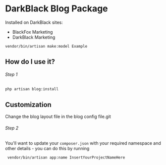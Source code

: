 # DarkBlack Blog Package

Installed on DarkBlack sites:
* BlackFox Marketing
* DarkBlack Marketing

```bash
vendor/bin/artisan make:model Example
```

How do I use it?
----------------
###### Step 1
```bash
php artisan blog:install
```

## Customization

Change the blog layout file in the blog config file.git


###### Step 2
You'll want to update your `composer.json` with your required namespace and other details - you can do this by running
```bash
 vendor/bin/artisan app:name InsertYourProjectNameHere
 ```

